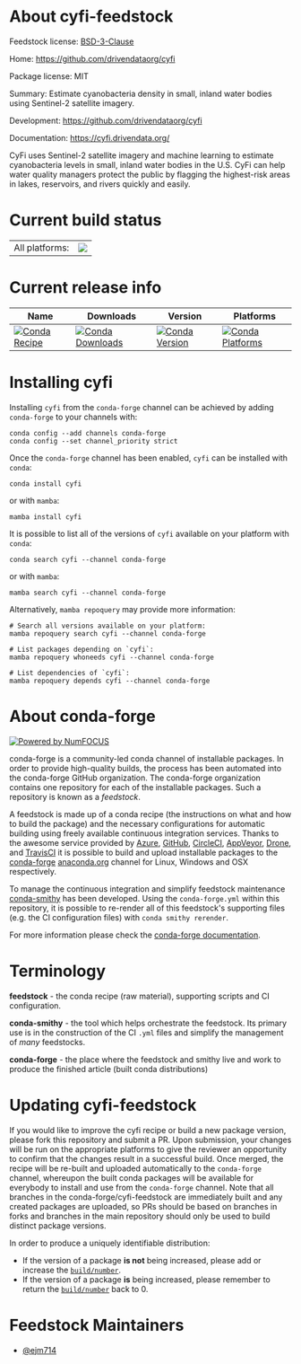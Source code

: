 About cyfi-feedstock
====================

Feedstock license: [BSD-3-Clause](https://github.com/conda-forge/cyfi-feedstock/blob/main/LICENSE.txt)

Home: https://github.com/drivendataorg/cyfi

Package license: MIT

Summary: Estimate cyanobacteria density in small, inland water bodies using Sentinel-2 satellite imagery.

Development: https://github.com/drivendataorg/cyfi

Documentation: https://cyfi.drivendata.org/

CyFi uses Sentinel-2 satellite imagery and machine learning to estimate cyanobacteria levels in small,
inland water bodies in the U.S. CyFi can help water quality managers protect the public by flagging the
highest-risk areas in lakes, reservoirs, and rivers quickly and easily.


Current build status
====================


<table><tr><td>All platforms:</td>
    <td>
      <a href="https://dev.azure.com/conda-forge/feedstock-builds/_build/latest?definitionId=21191&branchName=main">
        <img src="https://dev.azure.com/conda-forge/feedstock-builds/_apis/build/status/cyfi-feedstock?branchName=main">
      </a>
    </td>
  </tr>
</table>

Current release info
====================

| Name | Downloads | Version | Platforms |
| --- | --- | --- | --- |
| [![Conda Recipe](https://img.shields.io/badge/recipe-cyfi-green.svg)](https://anaconda.org/conda-forge/cyfi) | [![Conda Downloads](https://img.shields.io/conda/dn/conda-forge/cyfi.svg)](https://anaconda.org/conda-forge/cyfi) | [![Conda Version](https://img.shields.io/conda/vn/conda-forge/cyfi.svg)](https://anaconda.org/conda-forge/cyfi) | [![Conda Platforms](https://img.shields.io/conda/pn/conda-forge/cyfi.svg)](https://anaconda.org/conda-forge/cyfi) |

Installing cyfi
===============

Installing `cyfi` from the `conda-forge` channel can be achieved by adding `conda-forge` to your channels with:

```
conda config --add channels conda-forge
conda config --set channel_priority strict
```

Once the `conda-forge` channel has been enabled, `cyfi` can be installed with `conda`:

```
conda install cyfi
```

or with `mamba`:

```
mamba install cyfi
```

It is possible to list all of the versions of `cyfi` available on your platform with `conda`:

```
conda search cyfi --channel conda-forge
```

or with `mamba`:

```
mamba search cyfi --channel conda-forge
```

Alternatively, `mamba repoquery` may provide more information:

```
# Search all versions available on your platform:
mamba repoquery search cyfi --channel conda-forge

# List packages depending on `cyfi`:
mamba repoquery whoneeds cyfi --channel conda-forge

# List dependencies of `cyfi`:
mamba repoquery depends cyfi --channel conda-forge
```


About conda-forge
=================

[![Powered by
NumFOCUS](https://img.shields.io/badge/powered%20by-NumFOCUS-orange.svg?style=flat&colorA=E1523D&colorB=007D8A)](https://numfocus.org)

conda-forge is a community-led conda channel of installable packages.
In order to provide high-quality builds, the process has been automated into the
conda-forge GitHub organization. The conda-forge organization contains one repository
for each of the installable packages. Such a repository is known as a *feedstock*.

A feedstock is made up of a conda recipe (the instructions on what and how to build
the package) and the necessary configurations for automatic building using freely
available continuous integration services. Thanks to the awesome service provided by
[Azure](https://azure.microsoft.com/en-us/services/devops/), [GitHub](https://github.com/),
[CircleCI](https://circleci.com/), [AppVeyor](https://www.appveyor.com/),
[Drone](https://cloud.drone.io/welcome), and [TravisCI](https://travis-ci.com/)
it is possible to build and upload installable packages to the
[conda-forge](https://anaconda.org/conda-forge) [anaconda.org](https://anaconda.org/)
channel for Linux, Windows and OSX respectively.

To manage the continuous integration and simplify feedstock maintenance
[conda-smithy](https://github.com/conda-forge/conda-smithy) has been developed.
Using the ``conda-forge.yml`` within this repository, it is possible to re-render all of
this feedstock's supporting files (e.g. the CI configuration files) with ``conda smithy rerender``.

For more information please check the [conda-forge documentation](https://conda-forge.org/docs/).

Terminology
===========

**feedstock** - the conda recipe (raw material), supporting scripts and CI configuration.

**conda-smithy** - the tool which helps orchestrate the feedstock.
                   Its primary use is in the construction of the CI ``.yml`` files
                   and simplify the management of *many* feedstocks.

**conda-forge** - the place where the feedstock and smithy live and work to
                  produce the finished article (built conda distributions)


Updating cyfi-feedstock
=======================

If you would like to improve the cyfi recipe or build a new
package version, please fork this repository and submit a PR. Upon submission,
your changes will be run on the appropriate platforms to give the reviewer an
opportunity to confirm that the changes result in a successful build. Once
merged, the recipe will be re-built and uploaded automatically to the
`conda-forge` channel, whereupon the built conda packages will be available for
everybody to install and use from the `conda-forge` channel.
Note that all branches in the conda-forge/cyfi-feedstock are
immediately built and any created packages are uploaded, so PRs should be based
on branches in forks and branches in the main repository should only be used to
build distinct package versions.

In order to produce a uniquely identifiable distribution:
 * If the version of a package **is not** being increased, please add or increase
   the [``build/number``](https://docs.conda.io/projects/conda-build/en/latest/resources/define-metadata.html#build-number-and-string).
 * If the version of a package **is** being increased, please remember to return
   the [``build/number``](https://docs.conda.io/projects/conda-build/en/latest/resources/define-metadata.html#build-number-and-string)
   back to 0.

Feedstock Maintainers
=====================

* [@ejm714](https://github.com/ejm714/)


